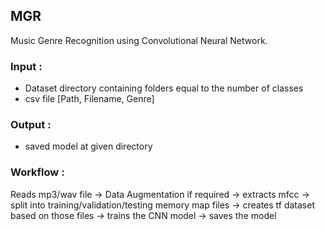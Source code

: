 ## MGR
Music Genre Recognition using Convolutional Neural Network.  
### Input :
- Dataset directory containing folders equal to the number of classes
- csv file [Path, Filename, Genre]  
### Output :
- saved model at given directory

### Workflow : 
Reads mp3/wav file -> Data Augmentation if required ->  extracts mfcc -> split into training/validation/testing memory map files ->   creates tf dataset based on those files -> trains the CNN model -> saves the model
